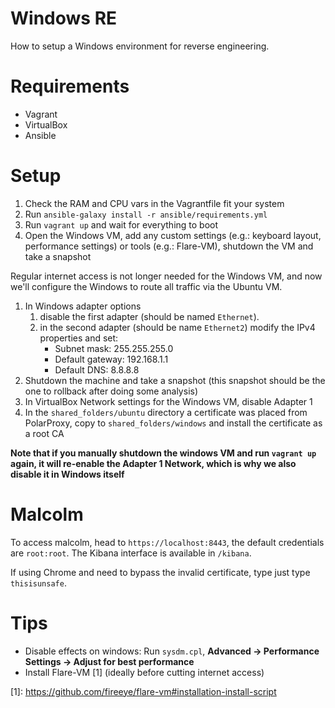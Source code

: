 # Windows RE
How to setup a Windows environment for reverse engineering.

# Requirements
- Vagrant
- VirtualBox
- Ansible

# Setup
1. Check the RAM and CPU vars in the Vagrantfile fit your system
2. Run `ansible-galaxy install -r ansible/requirements.yml`
3. Run `vagrant up` and wait for everything to boot
4. Open the Windows VM, add any custom settings (e.g.: keyboard layout, performance settings) or tools (e.g.: Flare-VM), shutdown the VM and take a snapshot

Regular internet access is not longer needed for the Windows VM, and now we'll configure the Windows to route all traffic via the Ubuntu VM.

1. In Windows adapter options
    1. disable the first adapter (should be named `Ethernet`).
    2. in the second adapter (should be name `Ethernet2`) modify the IPv4 properties and set:
        - Subnet mask: 255.255.255.0
        - Default gateway: 192.168.1.1
        - Default DNS: 8.8.8.8
2. Shutdown the machine and take a snapshot (this snapshot should be the one to rollback after doing some analysis)
3. In VirtualBox Network settings for the Windows VM, disable Adapter 1
4. In the `shared_folders/ubuntu` directory a certificate was placed from PolarProxy, copy to `shared_folders/windows` and install the certificate as a root CA

__Note that if you manually shutdown the windows VM and run `vagrant up` again, it will re-enable the Adapter 1 Network, which is why we also disable it in Windows itself__

# Malcolm

To access malcolm, head to `https://localhost:8443`, the default credentials are `root:root`. The Kibana interface is available in `/kibana`.

If using Chrome and need to bypass the invalid certificate, type just type `thisisunsafe`.

# Tips
- Disable effects on windows: Run `sysdm.cpl`, **Advanced -> Performance Settings -> Adjust for best performance**
- Install Flare-VM \[1\] (ideally before cutting internet access)

\[1\]: https://github.com/fireeye/flare-vm#installation-install-script
